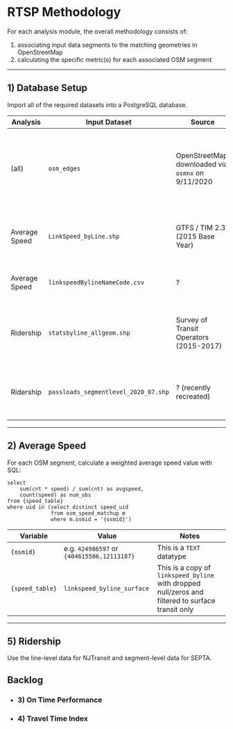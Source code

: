 # RTSP Methodology

For each analysis module, the overall methodology consists of:
1) associating input data segments to the matching geometries in OpenStreetMap
2) calculating the specific metric(s) for each associated OSM segment

---

## 1) Database Setup

Import all of the required datasets into a PostgreSQL database.

| Analysis | Input Dataset | Source | Description |
| ---      | ---           | ---    | ---         |
| (all)    | `osm_edges`   | OpenStreetMap, downloaded via `osmnx` on 9/11/2020 | Downloaded directly from the web to the PostgreSQL database. Data covers entire region. |
| Average Speed | `LinkSpeed_byLine.shp` | GTFS / TIM 2.3 (2015 Base Year) | Segments by line, with average speed and count of observations |
| Average Speed | `linkspeedBylineNameCode.csv` | ? | Identifies the transit mode for each line name |
| Ridership | `statsbyline_allgeom.shp` | Survey of Transit Operators (2015-2017) | Single-segment data for each transit line, used for NJTransit only |
| Ridership | `passloads_segmentlevel_2020_07.shp` | ? (recently recreated) | SEPTA transit lines, broken down to the segment level |

---

## 2) Average Speed


For each OSM segment, calculate a weighted average speed value with SQL:

```
select
    sum(cnt * speed) / sum(cnt) as avgspeed,
    count(speed) as num_obs
from {speed_table}
where uid in (select distinct speed_uid
              from osm_speed_matchup m
              where m.osmid = '{osmid}')
```

| Variable | Value | Notes |
| ---      | ---   | ---   |
| `{osmid}` | e.g. `424986597` or `{404615586,12113187}` | This is a `TEXT` datatype |
| `{speed_table}` | `linkspeed_byline_surface` | This is a copy of `linkspeed_byline` with dropped null/zeros and filtered to surface transit only |

---

## 5) Ridership

Use the line-level data for NJTransit and segment-level data for SEPTA.


## Backlog

- ### 3) On Time Performance

- ### 4) Travel Time Index
